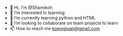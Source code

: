 - 👋 Hi, I’m @Shamikoh
- 👀 I’m interested in learning
- 🌱 I’m currently learning python and HTML
- 💞️ I’m looking to collaborate on team projects to learn 
- 📫 How to reach me koenigjuan@gmail.com

<!---
Shamikoh/Shamikoh is a ✨ special ✨ repository because its `README.md` (this file) appears on your GitHub profile.
You can click the Preview link to take a look at your changes.
--->
